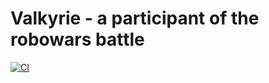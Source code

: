 # Valkyrie - a participant of the robowars battle

[![CI](https://github.com/VMironiuk/Valkyrie/actions/workflows/CI.yml/badge.svg)](https://github.com/VMironiuk/Valkyrie/actions/workflows/CI.yml)